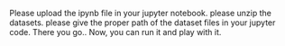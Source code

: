 Please upload the ipynb file in your jupyter notebook.
please unzip the datasets.
please give the proper path of the dataset files in your jupyter code.
There you go.. Now, you can run it and play with it.
